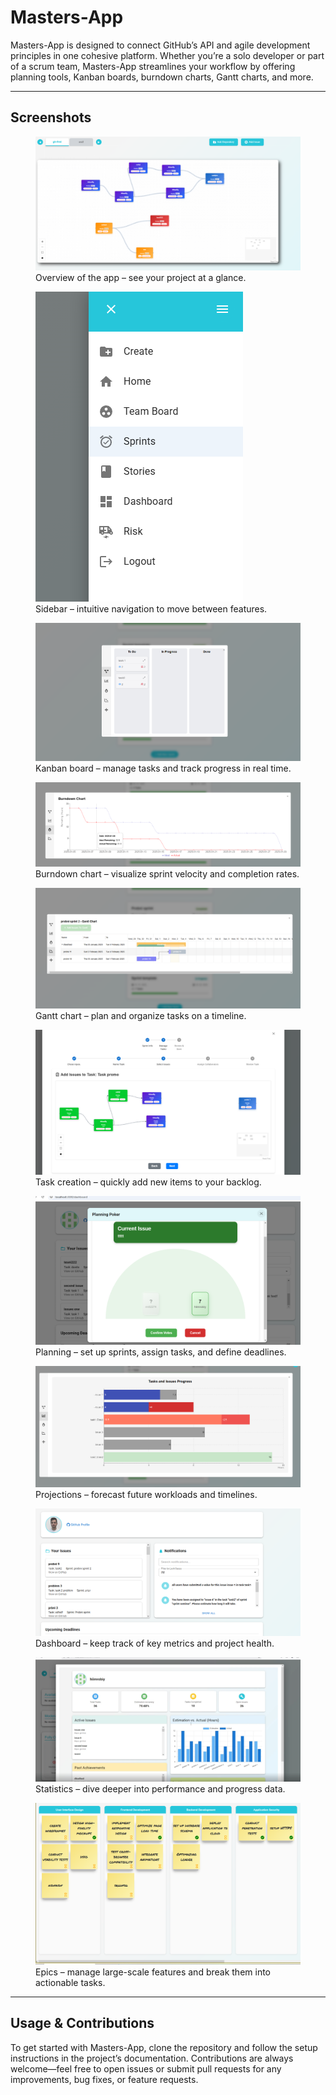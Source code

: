 <!DOCTYPE html>
<html lang="en">
<head>
  <meta charset="UTF-8">
  <title>Masters-App</title>
</head>
<body>

  <h1>Masters-App</h1>
  <p>
    Masters-App is designed to connect GitHub’s API and agile development principles in one cohesive platform. 
    Whether you’re a solo developer or part of a scrum team, Masters-App streamlines your workflow 
    by offering planning tools, Kanban boards, burndown charts, Gantt charts, and more.
  </p>

  <hr>

  <h2>Screenshots</h2>

  <figure>
    <img src="./images/zav.png" alt="Overview screenshot">
    <figcaption>Overview of the app – see your project at a glance.</figcaption>
  </figure>

  <figure>
    <img src="./images/side.png" alt="Sidebar view">
    <figcaption>Sidebar – intuitive navigation to move between features.</figcaption>
  </figure>

  <figure>
    <img src="./images/kanban.png" alt="Kanban Board">
    <figcaption>Kanban board – manage tasks and track progress in real time.</figcaption>
  </figure>

  <figure>
    <img src="./images/burndown.png" alt="Burndown Chart">
    <figcaption>Burndown chart – visualize sprint velocity and completion rates.</figcaption>
  </figure>

  <figure>
    <img src="./images/gant.png" alt="Gantt Chart">
    <figcaption>Gantt chart – plan and organize tasks on a timeline.</figcaption>
  </figure>

  <figure>
    <img src="./images/add.png" alt="Add Item">
    <figcaption>Task creation – quickly add new items to your backlog.</figcaption>
  </figure>

  <figure>
    <img src="./images/planning.png" alt="Planning Screen">
    <figcaption>Planning – set up sprints, assign tasks, and define deadlines.</figcaption>
  </figure>

  <figure>
    <img src="./images/projection.png" alt="Projection View">
    <figcaption>Projections – forecast future workloads and timelines.</figcaption>
  </figure>

  <figure>
    <img src="./images/dash.png" alt="Dashboard">
    <figcaption>Dashboard – keep track of key metrics and project health.</figcaption>
  </figure>

  <figure>
    <img src="./images/stats.png" alt="Statistics">
    <figcaption>Statistics – dive deeper into performance and progress data.</figcaption>
  </figure>

  <figure>
    <img src="./images/epi.png" alt="Epic Details">
    <figcaption>Epics – manage large-scale features and break them into actionable tasks.</figcaption>
  </figure>

  <hr>

  <h2>Usage & Contributions</h2>
  <p>
    To get started with Masters-App, clone the repository and follow the setup instructions in the project’s documentation. 
    Contributions are always welcome—feel free to open issues or submit pull requests for any improvements, bug fixes, or feature requests.
  </p>

</body>
</html>

